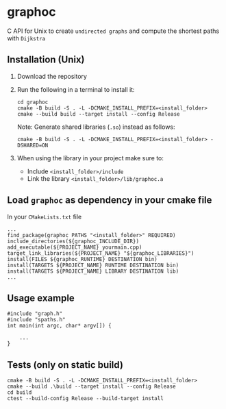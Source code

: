 # graphoc
C API for Unix to create `undirected graphs` and compute the shortest paths with `Dijkstra` 

## Installation (Unix)
1. Download the repository

2. Run the following in a terminal to install it:
    ```
    cd graphoc
    cmake -B build -S . -L -DCMAKE_INSTALL_PREFIX=<install_folder>
    cmake --build build --target install --config Release
    ```
    Note: Generate shared libraries (`.so`) instead as follows:
    ```
    cmake -B build -S . -L -DCMAKE_INSTALL_PREFIX=<install_folder> -DSHARED=ON
    ```
3. When using the library in your project make sure to:
    - Include `<install_folder>/include`
    - Link the library `<install_folder>/lib/graphoc.a`


## Load `graphoc` as dependency in your cmake file
In your `CMakeLists.txt` file
```
...
find_package(graphoc PATHS "<install_folder>" REQUIRED)
include_directories(${graphoc_INCLUDE_DIR})
add_executable(${PROJECT_NAME} yourmain.cpp)
target_link_libraries(${PROJECT_NAME} "${graphoc_LIBRARIES}")
install(FILES ${graphoc_RUNTIME} DESTINATION bin)
install(TARGETS ${PROJECT_NAME} RUNTIME DESTINATION bin)
install(TARGETS ${PROJECT_NAME} LIBRARY DESTINATION lib)
...
```

## Usage example
```
#include "graph.h"
#include "spaths.h"
int main(int argc, char* argv[]) {
    
    ...
}
```

## Tests (only on static build)
```
cmake -B build -S . -L -DCMAKE_INSTALL_PREFIX=<install_folder>
cmake --build .\build --target install --config Release
cd build
ctest --build-config Release --build-target install
```
